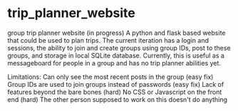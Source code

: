 # trip_planner_website
group trip planner website (in progress)
A python and flask based website that could be used to plan trips. The current iteration has a login and sessions, 
the ability to join and create groups using group IDs, post to these groups, and storage in local SQLite database. 
Currently, this is useful as a messageboard for people in a group and has no trip planner abilities yet.

Limitations:
Can only see the most recent posts in the group (easy fix)
Group IDs are used to join groups instead of passwords (easy fix)
Lack of features beyond the bare bones (hard)
No CSS or Javascript on the front end (hard)
The other person supposed to work on this doesn't do anything
